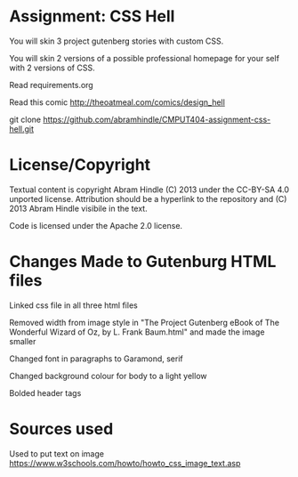Assignment: CSS Hell
====================

You will skin 3 project gutenberg stories with custom CSS.

You will skin 2 versions of a possible professional homepage for your
self with 2 versions of CSS.

Read requirements.org

Read this comic http://theoatmeal.com/comics/design_hell

git clone https://github.com/abramhindle/CMPUT404-assignment-css-hell.git

License/Copyright
=================

Textual content is copyright Abram Hindle (C) 2013 under the CC-BY-SA
4.0 unported license. Attribution should be a hyperlink to the
repository and (C) 2013 Abram Hindle visibile in the text.

Code is licensed under the Apache 2.0 license.


Changes Made to Gutenburg HTML files
=====================================

Linked css file in all three html files

Removed width from image style in "The Project Gutenberg eBook of The Wonderful Wizard of Oz, by L. Frank Baum.html" and made the image smaller

Changed font in paragraphs to Garamond, serif

Changed background colour for body to a light yellow

Bolded header tags

Sources used
=============
Used to put text on image
https://www.w3schools.com/howto/howto_css_image_text.asp